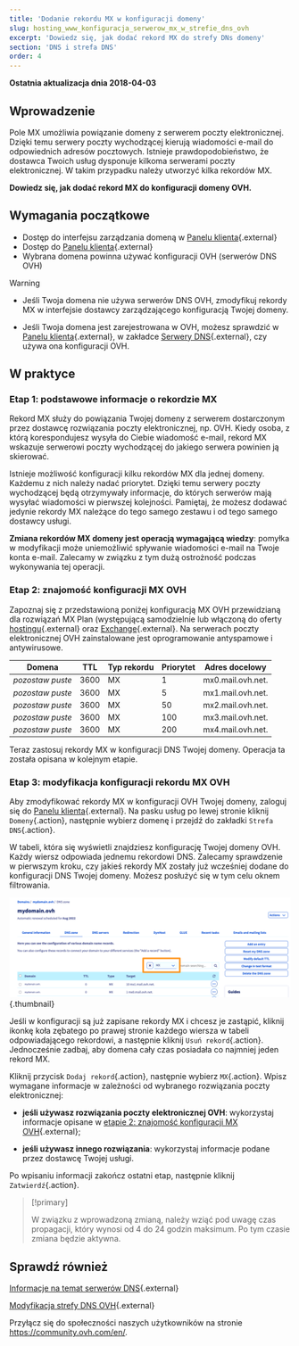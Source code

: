 ```yaml
---
title: 'Dodanie rekordu MX w konfiguracji domeny'
slug: hosting_www_konfiguracja_serwerow_mx_w_strefie_dns_ovh
excerpt: 'Dowiedz się, jak dodać rekord MX do strefy DNs domeny'
section: 'DNS i strefa DNS'
order: 4
---
```


**Ostatnia aktualizacja dnia 2018-04-03**

## Wprowadzenie

Pole MX umożliwia powiązanie domeny z serwerem poczty elektronicznej. Dzięki temu serwery poczty wychodzącej kierują wiadomości e-mail do odpowiednich adresów pocztowych. Istnieje prawdopodobieństwo, że dostawca Twoich usług dysponuje kilkoma serwerami poczty elektronicznej. W takim przypadku należy utworzyć kilka rekordów MX.

**Dowiedz się, jak dodać rekord MX do konfiguracji domeny OVH.**

## Wymagania początkowe

- Dostęp do interfejsu zarządzania domeną w [Panelu klienta](https://www.ovh.com/auth/?action=gotomanager&from=https://www.ovh.pl/&ovhSubsidiary=pl){.external}
- Dostęp do [Panelu klienta](https://www.ovh.com/auth/?action=gotomanager&from=https://www.ovh.pl/&ovhSubsidiary=pl){.external}
- Wybrana domena powinna używać konfiguracji OVH (serwerów DNS OVH)

> [!warning]
>
> - Jeśli Twoja domena nie używa serwerów DNS OVH, zmodyfikuj rekordy MX w interfejsie dostawcy zarządzającego konfiguracją Twojej domeny.
>
> - Jeśli Twoja domena jest zarejestrowana w OVH, możesz sprawdzić w [Panelu klienta](https://www.ovh.com/auth/?action=gotomanager&from=https://www.ovh.pl/&ovhSubsidiary=pl){.external}, w zakładce [Serwery DNS](https://www.ovh.com/auth/?action=gotomanager&from=https://www.ovh.pl/&ovhSubsidiary=pl){.external}, czy używa ona konfiguracji OVH.
>

## W praktyce

### Etap 1: podstawowe informacje o rekordzie MX

Rekord MX służy do powiązania Twojej domeny z serwerem dostarczonym przez dostawcę rozwiązania poczty elektronicznej, np. OVH. Kiedy osoba, z którą korespondujesz wysyła do Ciebie wiadomość e-mail, rekord MX wskazuje serwerowi poczty wychodzącej do jakiego serwera powinien ją skierować.

Istnieje możliwość konfiguracji kilku rekordów MX dla jednej domeny. Każdemu z nich należy nadać priorytet. Dzięki temu serwery poczty wychodzącej będą otrzymywały informacje, do których serwerów mają wysyłać wiadomości w pierwszej kolejności. Pamiętaj, że możesz dodawać jedynie rekordy MX należące do tego samego zestawu i od tego samego dostawcy usługi.

**Zmiana rekordów MX domeny jest operacją wymagającą wiedzy**: pomyłka w modyfikacji może uniemożliwić spływanie wiadomości e-mail na Twoje konta e-mail. Zalecamy w związku z tym dużą ostrożność podczas wykonywania tej operacji.

### Etap 2: znajomość konfiguracji MX OVH

Zapoznaj się z przedstawioną poniżej konfiguracją MX OVH przewidzianą dla rozwiązań MX Plan (występującą samodzielnie lub włączoną do oferty [hostingu](https://www.ovhcloud.com/pl/web-hosting//){.external} oraz [Exchange](https://www.ovhcloud.com/pl/emails/){.external}. Na serwerach poczty elektronicznej OVH zainstalowane jest oprogramowanie antyspamowe i antywirusowe.

|Domena|TTL|Typ rekordu|Priorytet|Adres docelowy|
|---|---|---|---|---|
|*pozostaw puste*|3600 |MX|1|mx0.mail.ovh.net.|
|*pozostaw puste*|3600 |MX|5|mx1.mail.ovh.net.|
|*pozostaw puste*|3600 |MX|50 |mx2.mail.ovh.net.|
|*pozostaw puste*|3600 |MX|100|mx3.mail.ovh.net.|
|*pozostaw puste*|3600 |MX|200|mx4.mail.ovh.net.|

Teraz zastosuj rekordy MX w konfiguracji DNS Twojej domeny. Operacja ta została opisana w kolejnym etapie. 

### Etap 3: modyfikacja konfiguracji rekordu MX OVH

Aby zmodyfikować rekordy MX w konfiguracji OVH Twojej domeny, zaloguj się do [Panelu klienta](https://www.ovh.com/auth/?action=gotomanager&from=https://www.ovh.pl/&ovhSubsidiary=pl){.external}. Na pasku usług po lewej stronie kliknij `Domeny`{.action}, następnie wybierz domenę i przejdź do zakładki `Strefa DNS`{.action}.

W tabeli, która się wyświetli znajdziesz konfigurację Twojej domeny OVH. Każdy wiersz odpowiada jednemu rekordowi DNS. Zalecamy sprawdzenie w pierwszym kroku, czy jakieś rekordy MX zostały już wcześniej dodane do konfiguracji DNS Twojej domeny. Możesz posłużyć się w tym celu oknem filtrowania.

![dnsmxrecord](images/mx-records-dns-zone.png){.thumbnail}

Jeśli w konfiguracji są już zapisane rekordy MX i chcesz je zastąpić, kliknij ikonkę koła zębatego po prawej stronie każdego wiersza w tabeli odpowiadającego rekordowi, a następnie kliknij `Usuń rekord`{.action}. Jednocześnie zadbaj, aby domena cały czas posiadała co najmniej jeden rekord MX.

Kliknij przycisk `Dodaj rekord`{.action}, następnie wybierz `MX`{.action}. Wpisz wymagane informacje w zależności od wybranego rozwiązania poczty elektronicznej:

- **jeśli używasz rozwiązania poczty elektronicznej OVH**: wykorzystaj informacje opisane w [etapie 2: znajomość konfiguracji MX OVH](https://docs.ovh.com/pl/domains/hosting_www_konfiguracja_serwerow_mx_w_strefie_dns_ovh/#etap-2-znajomosc-konfiguracji-mx-ovh){.external};

- **jeśli używasz innego rozwiązania**: wykorzystaj informacje podane przez dostawcę Twojej usługi.

Po wpisaniu informacji zakończ ostatni etap, następnie kliknij `Zatwierdź`{.action}.

> [!primary]
>
> W związku z wprowadzoną zmianą, należy wziąć pod uwagę czas propagacji, który wynosi od 4 do 24 godzin maksimum. Po tym czasie zmiana będzie aktywna.
>

## Sprawdź również

[Informacje na temat serwerów DNS](https://docs.ovh.com/pl/domains/hosting_www_informacje_na_temat_serwerow_dns/){.external}

[Modyfikacja strefy DNS OVH](https://docs.ovh.com/pl/domains/hosting_www_jak_edytowac_strefe_dns/){.external}

Przyłącz się do społeczności naszych użytkowników na stronie <https://community.ovh.com/en/>.